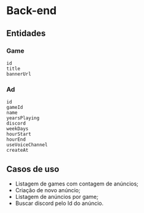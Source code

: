 # Back-end

## Entidades

  ### Game
    id
    title
    bannerUrl

  ### Ad
    id
    gameId
    name
    yearsPlaying
    discord
    weekDays
    hourStart
    hourEnd
    useVoiceChannel
    createAt  

## Casos de uso
  - Listagem de games com contagem de anúncios;
  - Criação de novo anúncio;
  - Listagem de anúncios por game;
  - Buscar discord pelo Id do anúncio.